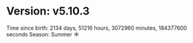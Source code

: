 # Version: v5.10.3
Time since birth: 2134 days, 51216 hours, 3072960 minutes, 184377600 seconds
Season: Summer ☀️
